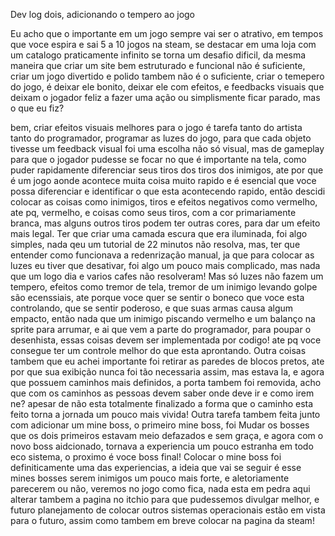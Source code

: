 Dev log dois, adicionando o tempero ao jogo

Eu acho que o importante em um jogo sempre vai ser o atrativo, em tempos que voce espira e sai 5 a 10 jogos na steam, se destacar em uma loja com um catalogo praticamente infinito se torna um desafio dificil, da mesma maneira que criar um site bem estruturado e funcional não é suficiente, criar um jogo divertido e polido tambem não é o suficiente, criar o temepero do jogo, é deixar ele bonito, deixar ele com efeitos, e feedbacks visuais que deixam o jogador feliz a fazer uma ação ou simplismente ficar parado, mas o que eu fiz? 

bem, criar efeitos visuais melhores para o jogo é tarefa tanto do artista tanto do programador, programar as luzes do jogo, para que cada objeto tivesse um feedback visual foi uma escolha não só visual, mas de gameplay para que o jogador pudesse se focar no que é importante na tela, como puder rapidamente diferenciar seus tiros dos tiros dos inimigos, ate por que é um jogo aonde acontece muita coisa muito rapido e é esencial que voce possa diferenciar e identificar o que esta acontecendo rapido, então descidi colocar as coisas como inimigos, tiros e efeitos negativos como vermelho, ate pq, vermelho, e coisas como seus tiros, com a cor primariamente branca, mas alguns outros tiros podem ter outras cores, para dar um efeito mais legal.
Ter que criar uma camada escura que era iluminada, foi algo simples, nada qeu um tutorial de 22 minutos não resolva, mas, ter que entender como funcionava a redenrização manual, ja que para colocar as luzes eu tiver que desativar, foi algo um pouco mais complicado, mas nada que um logo dia e varios cafes não resolveram!
Mas só luzes não fazem um tempero, efeitos como tremor de tela, tremor de um inimigo levando golpe são ecenssiais, ate porque voce quer se sentir o boneco que voce esta controlando, que se sentir poderoso, e que suas armas causa algum empacto, então nada que um inimigo piscando vermelho e um balanço na sprite para arrumar, e ai que vem a parte do programador, para poupar o desenhista, essas coisas devem ser implementada por codigo! ate pq voce consegue ter um controle melhor do que esta aprontando.
Outra coisas tambem que eu achei importante foi retirar as paredes de blocos pretos, ate por que sua exibição nunca foi tão necessaria assim, mas estava la, e agora que possuem caminhos mais definidos, a porta tambem foi removida, acho que com os caminhos as pessoas devem saber onde deve ir e como irem ne? apesar de não esta totalmente finalizado a forma que o caminho esta feito torna a jornada um pouco mais vivida!
Outra tarefa tambem feita junto com adicionar um mine boss, o primeiro mine boss, foi Mudar os bosses que os dois primeiros estavam meio defazados e sem graça, e agora com o novo boss aidcionado, tornava a experiencia um pouco estranha em todo eco sistema, o proximo é voce boss final! Colocar o mine boss foi definiticamente uma das experiencias, a ideia que vai se seguir é esse mines bosses serem inimigos um pouco mais forte, e aletoriamente parecerem ou não, veremos no jogo como fica, nada esta em pedra aqui
alterar tambem a pagina no itchio para que pudessemos divulgar melhor, e futuro planejamento de colocar outros sistemas operacionais estão em vista para o futuro, assim como tambem em breve colocar na pagina da steam!